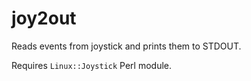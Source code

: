 joy2out
=======

Reads events from joystick and prints them to STDOUT.

Requires ``Linux::Joystick`` Perl module.
